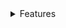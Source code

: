 <details>
<summary>Features</summary>

1. ### Fieldset
  1. Make custom fieldset and move help text below
  1. Make field and non field format
  1. Should we provide a default legend of (Date) or make that prop required?
1. ### Test form validation
  1. Required field
  1. Date before set date
  1. Valid date
  1. Syncs with app state
1. ### Style control
  1. Add custom select style
  1. Add fieldset
  1. Style for locale difference
  1. If field is in error, make all borders red
  1. theme select
  1. ✅ terra-form-select and terra-form-input have different focus outlining styles (talked with Neil about this)
1. ### Accessibility
  1. Wire up error text to be read by form inputs
  1. Wire up help text to be read by form inputs
  1. Wire up legend text to be read by form inputs
  1. Test with JAWS
  1. Test with VoiceOver
  1. Test with iOS VoiceOVer


1. ### ⚠️ Focus Handling
  1. ⚠️(Check this on mobile, iOS select didnt seem to shift focus from month select to input)
  1. ⚠️iOS seems to be buggy, not sure if there is a good fix for this, seems to be a known bug with iOS and programmatic focus shift
  1. ✅ Add onFocus and onBlur props
  1. ✅ If user enters 0 then another number in the day field, e.g. 0 then 4, the day field does not move focus to the next input
  1. ✅ Focus should shift between inputs when you fill them.
    1. ✅ Focus shifts from month to day in month-day-year format
    1. ✅ Focus shifts from day to year in month-day-year format
    1. ✅ Focus shifts from month to year in day-month-year format
    1. ✅ Focus shifts from day to month in day-month-year format
  1. ✅ Look at how the time picker hour input works when you enter the number 1. This is how it should work in the day input if you enter 1, 2, or 3.
      1. ✅ On blur, pad these values if the length is equal to 1
1. ### ✅ Month Keyboard Navigation
  1. ✅ Up arrow cycles value up, ends when the first month is reached
  1. ✅ Down arrow cycles value down, ends with the last month is reached
  1. ✅ Up/Down arrow cycling works if month select is empty
  1. ✅ Left Arrow
    1. ✅ If in `day-month-year` format, it moves to the day
  1. ✅ Right Arrow
    1. ✅ If in `month-day-year` format, it moves to the day
    1. ✅ If in `day-month-year` format, it moves to the year
  1. ✅ Backspace
    1. ✅ It clears the field
    1. ✅ If in `day-month-year` and the month value is empty, it moves to the day
1. ### ✅ Day Keyboard Navigation
  1. ✅ Focus into day, press up or down, then try and enter alpha keys. Should not allow alpha keys.
  1. ✅ Clear field and then press up, should not return console error
  1. ✅ Up/Down arrow cycling works if day input is empty
  1. ✅ Up arrow cycles value up with 0 padded values, resets to 01 after it passes 31
  1. ✅ Down arrow cycles value down, with 0 padded values, resets to 31 after it passes 01
  1. ✅ Left Arrow
    1. ✅ Allows moving the cursor within the input if there is a value
    1. ✅ If in `month-day-year` format and day value is empty or cursor is at start of input, it moves to the month
  1. ✅ Right Arrow
    1. ✅ Allows moving the cursor within the input if there is a value
    1. ✅ If in `month-day-year` format and day value is empty or cursor is at end of input, it moves to the year
    1. ✅ If in `day-month-year` format and day value is empty or cursor is at end of input, it moves to the month
  1. ✅ Backspace
    1. ✅ It clears the field
    1. ✅ If in `month-day-year` and the day value is empty, it moves to the month input
1. ### ✅ Year Keyboard Navigation
  1. ✅ Up/Down arrow cycling works if day input is empty
  1. ✅ Focus into year, press up or down, then try and enter alpha keys. Should not allow alpha keys.
  1. ✅ Clear field and then press up, should not return console error
  1. ✅ Up arrow cycles value up, resets to 1 after it passes 9999
  1. ✅ Down arrow cycles value down, resets to 9999 after it passes 1
  1. ✅ Left Arrow
    1. ✅ Allows moving the cursor within the input if there is a value
    1. ✅ If in `month-day-year` format and day value is empty or cursor is at start of input, it moves to the month
  1. ✅ Backspace
    1. ✅ It clears the field
      1. ✅ Start with empty year, enter a value, then try to fully clear the value.
      1. ✅ Start with filled year, enter a value, then try to fully clear the value.
    1. ✅ If in `month-day-year` and the year value is empty, it moves to the day input
    1. ✅ If in `day-month-year` and the year value is empty, it moves to the month input
1. ### ✅  Translations / i18n
  1. ✅ Add translations
  1. ✅ Month names
  1. ✅ Day, Month, Year placeholders
  1. ✅ Hard code month translations into select to interface with react-intl
  1. ✅ make display based of locale
1. ### ✅ 0 handling
  1. ✅ Try entering 0 into day field, it should display 0
    1. ✅ Try entering another 0, so "00", into the day field, it should clear the value
  1. ✅ 0000-00
  1. ✅ 0000-0
  1. ✅ 0000-00-00
  1. ✅ 0000-00-0
  1. ✅ 0000-0-00
1. ### ✅ Misc.
  1. ✅ Figure out weirdness with year field. Enter 0000 then press backspace 4 times.
  1. ✅ handle people entering space (empty string in day and year fields)
    1. ✅ Users shouldnt be able to enter a space into day our year
  1. ✅ Select January, 31st, 2019. Change month to February. Should result in Invalid Date being returned in onChange callback
  1. ✅ Fixed: Using onChange to set the internal date can lead to invalid or unexpected dates. e.g. moment("2004-2-31").format() is formatted as 2004-03-02 where adding a 0 to the month, moment("2004-02-31").format(); is correctly parsed as an invalid date.
  1. ✅ Select January. Type 1 in day input. Should stay as number 1.
    1. ✅ If user presses 4, it should update to 14 and focus should shift to next field.
    1. ✅ If user presses tab instead of 4, it should update to 01 and shift focus to next field
  1. ✅ Update onChange args to (event, changedValue, isInvalid)
  1. ✅ look into hidden field pattern similar to time input
  1. ✅ Fix issue with input values like 2000-3-04 in value prop being rendered as correct month, single digit month value should not render month
  1. ⚠️onChange is not called when value prop is updated, only when inputs are updated.
    1. ⚠️This is how the time input works as well. Planning to leave as is.
</details>